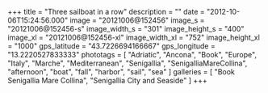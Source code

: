 +++
title = "Three sailboat in a row"
description = ""
date = "2012-10-06T15:24:56.000"
image = "20121006@152456"
image_s = "20121006@152456-s"
image_width_s = "301"
image_height_s = "400"
image_xl = "20121006@152456-xl"
image_width_xl = "752"
image_height_xl = "1000"
gps_latitude = "43.7226694166667"
gps_longitude = "13.2220527833333"
phototags = [ "Adriatic", "Ancona", "Book", "Europe", "Italy", "Marche", "Mediterranean", "Senigallia", "SenigalliaMareCollina", "afternoon", "boat", "fall", "harbor", "sail", "sea" ]
galleries = [ "Book Senigallia Mare Collina", "Senigallia City and Seaside" ]
+++

